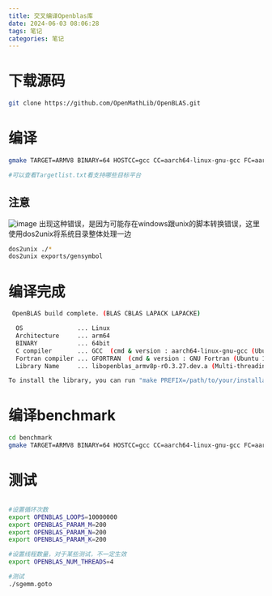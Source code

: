 ```yaml
---
title: 交叉编译Openblas库
date: 2024-06-03 08:06:28
tags: 笔记
categories: 笔记
---
```


<!-- more -->

# 下载源码
```bash
git clone https://github.com/OpenMathLib/OpenBLAS.git
```
# 编译
```bash
gmake TARGET=ARMV8 BINARY=64 HOSTCC=gcc CC=aarch64-linux-gnu-gcc FC=aarch64-linux-gnu-gfortran

#可以查看Targetlist.txt看支持哪些目标平台
```
## 注意
![image](https://github.com/Jared-ZDC/markel/assets/17999499/bca51fc3-2640-463d-8cf8-2d5387540244)
出现这种错误，是因为可能存在windows跟unix的脚本转换错误，这里使用dos2unix将系统目录整体处理一边
```bash
dos2unix ./*
dos2unix exports/gensymbol
```
# 编译完成
```bash
 OpenBLAS build complete. (BLAS CBLAS LAPACK LAPACKE)

  OS               ... Linux
  Architecture     ... arm64
  BINARY           ... 64bit
  C compiler       ... GCC  (cmd & version : aarch64-linux-gnu-gcc (Ubuntu 10.5.0-1ubuntu1~22.04) 10.5.0)
  Fortran compiler ... GFORTRAN  (cmd & version : GNU Fortran (Ubuntu 10.5.0-1ubuntu1~22.04) 10.5.0)
  Library Name     ... libopenblas_armv8p-r0.3.27.dev.a (Multi-threading; Max num-threads is 20)

To install the library, you can run "make PREFIX=/path/to/your/installation install".
```

# 编译benchmark
```bash
cd benchmark
gmake TARGET=ARMV8 BINARY=64 HOSTCC=gcc CC=aarch64-linux-gnu-gcc FC=aarch64-linux-gnu-gfortran
```


# 测试
```bash

#设置循环次数
export OPENBLAS_LOOPS=10000000
export OPENBLAS_PARAM_M=200
export OPENBLAS_PARAM_N=200
export OPENBLAS_PARAM_K=200

#设置线程数量，对于某些测试，不一定生效
export OPENBLAS_NUM_THREADS=4

#测试
./sgemm.goto 

```
